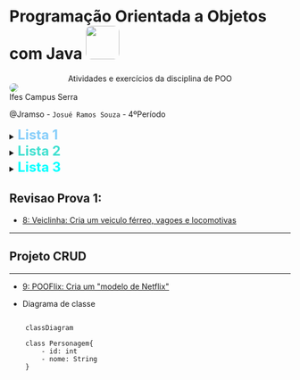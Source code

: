 # Programação Orientada a Objetos com Java <img src="https://s2.glbimg.com/twoewJmwpMgtGPcRPP8SxFlDVmM=/0x0:695x393/984x0/smart/filters:strip_icc()/i.s3.glbimg.com/v1/AUTH_08fbf48bc0524877943fe86e43087e7a/internal_photos/bs/2021/P/f/y52r4ySZWLkJjEhKLhgw/2014-11-14-java-logo.jpg" width="60px" style="border-radius:10px;"></img>


<center>
Atividades e exercícios da disciplina de POO</center>

<div>
    <img src="https://upload.wikimedia.org/wikipedia/commons/5/5c/Marca_do_Ifes_vers%C3%A3o_2015.jpg" Style="border-radius:20px;"></img>
</div>
Ifes Campus Serra

@Jramso - `Josué Ramos Souza` - 4ºPeríodo


<details>
    <Summary><strong style="font-size:1.5rem; color:LightSkyBlue;">Lista 1</strong>
    </Summary>

- [1: Ponto2D:Ponto no Plano](Ponto2D) 📍
- [2: Eq2g:Equação de segundo grau](Eq2g) :straight_ruler:
- [3: Retangulo:Cria um retangulo](Retangulo) :black_square_button:
- [4: Automovel: Cria um automovel](Automovel) :oncoming_automobile:
</details>

<details>
    <Summary><strong style="font-size:1.5rem; color: Turquoise;">Lista 2</strong></Summary>

- [5: Figuras: Cria um conjunto de figuras 2D (Circulos, Triangulos e Retangulo)](Figuras)
- [6: Eletronics: Cria um conjunto de eletronicos (Smartphone, Tel fixo, Fone de ouvido, Cx. de som)](Eletronics)
</details>

<details>
    <Summary><strong style="font-size:1.5rem; color: Aqua;">Lista 3</strong></Summary>

- [7: Spootify: Cria um modelo semelhante a um Spotify (Musicas,podcasts e audiolivros)](Spootify)
</details>

## Revisao Prova 1:
- [8: Veiclinha: Cria um veiculo férreo, vagoes e locomotivas](VeiLinha)

***

## Projeto CRUD

***

- [9: POOFlix: Cria um "modelo de Netflix"](POOflix)

- Diagrama de classe
```mermaid

    classDiagram

    class Personagem{
        - id: int
        - nome: String
    }
```